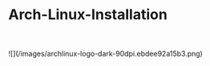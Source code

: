 # Arch-Linux-Installation
<br>
<br>
![](/images/archlinux-logo-dark-90dpi.ebdee92a15b3.png) <br><br>
